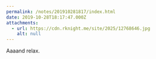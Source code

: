 ```yaml
---
permalink: /notes/201910281817/index.html
date: 2019-10-28T18:17:47.000Z
attachments:
  - url: https://cdn.rknight.me/site/2025/12768646.jpg
    alt: null
---
```


Aaaand relax.
